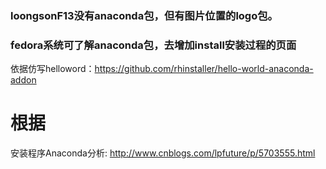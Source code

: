 ### loongsonF13没有anaconda包，但有图片位置的logo包。

### fedora系统可了解anaconda包，去增加install安装过程的页面
依据仿写helloword：https://github.com/rhinstaller/hello-world-anaconda-addon

# 根据

安装程序Anaconda分析: http://www.cnblogs.com/lpfuture/p/5703555.html

